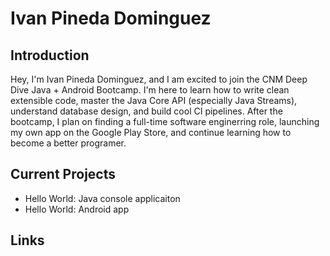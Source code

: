 # Ivan Pineda Dominguez

## Introduction

Hey, I'm Ivan Pineda Dominguez, and I am excited to join the CNM Deep Dive Java + Android Bootcamp. I'm here to learn how to write clean extensible code, master the Java Core API (especially Java Streams), understand database design, and build cool CI pipelines. After the bootcamp, I plan on finding a full-time software enginerring role, launching my own app on the Google Play Store, and continue learning how to become a better programer.

## Current Projects

- Hello World: Java console applicaiton
- Hello World: Android app

## Links
